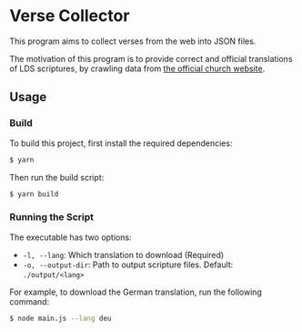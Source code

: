 # Verse Collector

This program aims to collect verses from the web into JSON files.

The motivation of this program is to provide correct and official translations of LDS scriptures, by crawling data from [the official church website](https://www.churchofjesuschrist.org).

## Usage
### Build
To build this project, first install the required dependencies:
```bash
$ yarn
```

Then run the build script:
```bash
$ yarn build
```

### Running the Script
The executable has two options:
* `-l, --lang`: Which translation to download (Required)
* `-o, --output-dir`: Path to output scripture files. Default: `./output/<lang>`

For example, to download the German translation, run the following command:
```bash
$ node main.js --lang deu
```
